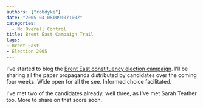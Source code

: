 ```yaml
---
authors: ["robdyke"]
date: "2005-04-08T09:07:00Z"
categories:
  - No Overall Control
title: Brent East Campaign Trail
tags:
- Brent East
- Election 2005
---
```

I've started to blog the [Brent East constituency election campaign](/categories/brent-east-campaigning/). I'll be sharing all the paper propaganda distributed by candidates over the coming four weeks. Wide open for all the see. Informed choice facilitated.

I've met two of the candidates already, well three, as I've met Sarah Teather too. More to share on that score soon.